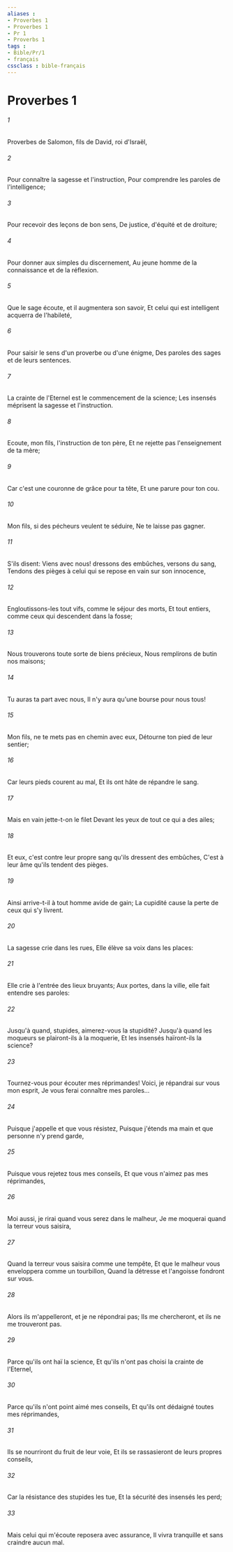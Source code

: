 ```yaml
---
aliases : 
- Proverbes 1
- Proverbes 1
- Pr 1
- Proverbs 1
tags : 
- Bible/Pr/1
- français
cssclass : bible-français
---
```


# Proverbes 1

###### 1
Proverbes de Salomon, fils de David, roi d'Israël,
###### 2
Pour connaître la sagesse et l'instruction, Pour comprendre les paroles de l'intelligence;
###### 3
Pour recevoir des leçons de bon sens, De justice, d'équité et de droiture;
###### 4
Pour donner aux simples du discernement, Au jeune homme de la connaissance et de la réflexion.
###### 5
Que le sage écoute, et il augmentera son savoir, Et celui qui est intelligent acquerra de l'habileté,
###### 6
Pour saisir le sens d'un proverbe ou d'une énigme, Des paroles des sages et de leurs sentences.
###### 7
La crainte de l'Eternel est le commencement de la science; Les insensés méprisent la sagesse et l'instruction.
###### 8
Ecoute, mon fils, l'instruction de ton père, Et ne rejette pas l'enseignement de ta mère;
###### 9
Car c'est une couronne de grâce pour ta tête, Et une parure pour ton cou.
###### 10
Mon fils, si des pécheurs veulent te séduire, Ne te laisse pas gagner.
###### 11
S'ils disent: Viens avec nous! dressons des embûches, versons du sang, Tendons des pièges à celui qui se repose en vain sur son innocence,
###### 12
Engloutissons-les tout vifs, comme le séjour des morts, Et tout entiers, comme ceux qui descendent dans la fosse;
###### 13
Nous trouverons toute sorte de biens précieux, Nous remplirons de butin nos maisons;
###### 14
Tu auras ta part avec nous, Il n'y aura qu'une bourse pour nous tous!
###### 15
Mon fils, ne te mets pas en chemin avec eux, Détourne ton pied de leur sentier;
###### 16
Car leurs pieds courent au mal, Et ils ont hâte de répandre le sang.
###### 17
Mais en vain jette-t-on le filet Devant les yeux de tout ce qui a des ailes;
###### 18
Et eux, c'est contre leur propre sang qu'ils dressent des embûches, C'est à leur âme qu'ils tendent des pièges.
###### 19
Ainsi arrive-t-il à tout homme avide de gain; La cupidité cause la perte de ceux qui s'y livrent.
###### 20
La sagesse crie dans les rues, Elle élève sa voix dans les places:
###### 21
Elle crie à l'entrée des lieux bruyants; Aux portes, dans la ville, elle fait entendre ses paroles:
###### 22
Jusqu'à quand, stupides, aimerez-vous la stupidité? Jusqu'à quand les moqueurs se plairont-ils à la moquerie, Et les insensés haïront-ils la science?
###### 23
Tournez-vous pour écouter mes réprimandes! Voici, je répandrai sur vous mon esprit, Je vous ferai connaître mes paroles...
###### 24
Puisque j'appelle et que vous résistez, Puisque j'étends ma main et que personne n'y prend garde,
###### 25
Puisque vous rejetez tous mes conseils, Et que vous n'aimez pas mes réprimandes,
###### 26
Moi aussi, je rirai quand vous serez dans le malheur, Je me moquerai quand la terreur vous saisira,
###### 27
Quand la terreur vous saisira comme une tempête, Et que le malheur vous enveloppera comme un tourbillon, Quand la détresse et l'angoisse fondront sur vous.
###### 28
Alors ils m'appelleront, et je ne répondrai pas; Ils me chercheront, et ils ne me trouveront pas.
###### 29
Parce qu'ils ont haï la science, Et qu'ils n'ont pas choisi la crainte de l'Eternel,
###### 30
Parce qu'ils n'ont point aimé mes conseils, Et qu'ils ont dédaigné toutes mes réprimandes,
###### 31
Ils se nourriront du fruit de leur voie, Et ils se rassasieront de leurs propres conseils,
###### 32
Car la résistance des stupides les tue, Et la sécurité des insensés les perd;
###### 33
Mais celui qui m'écoute reposera avec assurance, Il vivra tranquille et sans craindre aucun mal.

